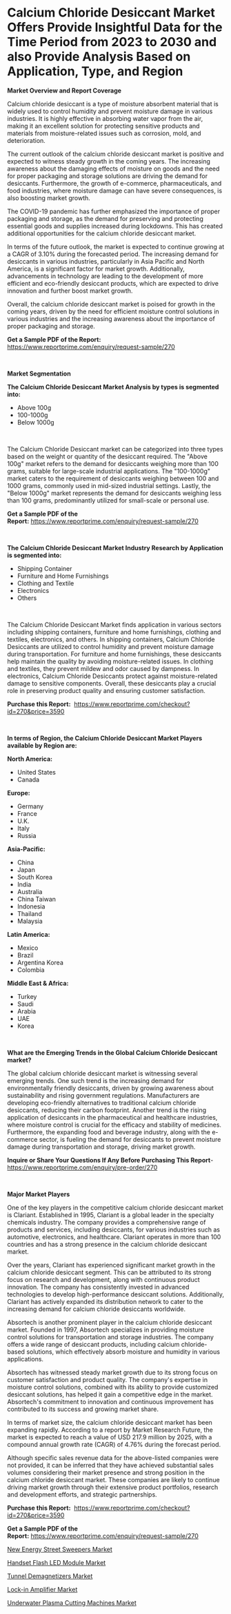 <p><h1>Calcium Chloride Desiccant Market Offers Provide Insightful Data for the Time Period from 2023 to 2030 and also Provide Analysis Based on Application, Type, and Region</h1></p><p><strong>Market Overview and Report Coverage</strong></p>
<p><p>Calcium chloride desiccant is a type of moisture absorbent material that is widely used to control humidity and prevent moisture damage in various industries. It is highly effective in absorbing water vapor from the air, making it an excellent solution for protecting sensitive products and materials from moisture-related issues such as corrosion, mold, and deterioration.</p><p>The current outlook of the calcium chloride desiccant market is positive and expected to witness steady growth in the coming years. The increasing awareness about the damaging effects of moisture on goods and the need for proper packaging and storage solutions are driving the demand for desiccants. Furthermore, the growth of e-commerce, pharmaceuticals, and food industries, where moisture damage can have severe consequences, is also boosting market growth.</p><p>The COVID-19 pandemic has further emphasized the importance of proper packaging and storage, as the demand for preserving and protecting essential goods and supplies increased during lockdowns. This has created additional opportunities for the calcium chloride desiccant market.</p><p>In terms of the future outlook, the market is expected to continue growing at a CAGR of 3.10% during the forecasted period. The increasing demand for desiccants in various industries, particularly in Asia Pacific and North America, is a significant factor for market growth. Additionally, advancements in technology are leading to the development of more efficient and eco-friendly desiccant products, which are expected to drive innovation and further boost market growth.</p><p>Overall, the calcium chloride desiccant market is poised for growth in the coming years, driven by the need for efficient moisture control solutions in various industries and the increasing awareness about the importance of proper packaging and storage.</p></p>
<p><strong>Get a Sample PDF of the Report:</strong> <a href="https://www.reportprime.com/enquiry/request-sample/270">https://www.reportprime.com/enquiry/request-sample/270</a></p>
<p>&nbsp;</p>
<p><strong>Market Segmentation</strong></p>
<p><strong>The Calcium Chloride Desiccant Market Analysis by types is segmented into:</strong></p>
<p><ul><li>Above 100g</li><li>100-1000g</li><li>Below 1000g</li></ul></p>
<p>&nbsp;</p>
<p><p>The Calcium Chloride Desiccant market can be categorized into three types based on the weight or quantity of the desiccant required. The "Above 100g" market refers to the demand for desiccants weighing more than 100 grams, suitable for large-scale industrial applications. The "100-1000g" market caters to the requirement of desiccants weighing between 100 and 1000 grams, commonly used in mid-sized industrial settings. Lastly, the "Below 1000g" market represents the demand for desiccants weighing less than 100 grams, predominantly utilized for small-scale or personal use.</p></p>
<p><strong>Get a Sample PDF of the Report:</strong>&nbsp;<a href="https://www.reportprime.com/enquiry/request-sample/270">https://www.reportprime.com/enquiry/request-sample/270</a></p>
<p>&nbsp;</p>
<p><strong>The Calcium Chloride Desiccant Market Industry Research by Application is segmented into:</strong></p>
<p><ul><li>Shipping Container</li><li>Furniture and Home Furnishings</li><li>Clothing and Textile</li><li>Electronics</li><li>Others</li></ul></p>
<p>&nbsp;</p>
<p><p>The Calcium Chloride Desiccant Market finds application in various sectors including shipping containers, furniture and home furnishings, clothing and textiles, electronics, and others. In shipping containers, Calcium Chloride Desiccants are utilized to control humidity and prevent moisture damage during transportation. For furniture and home furnishings, these desiccants help maintain the quality by avoiding moisture-related issues. In clothing and textiles, they prevent mildew and odor caused by dampness. In electronics, Calcium Chloride Desiccants protect against moisture-related damage to sensitive components. Overall, these desiccants play a crucial role in preserving product quality and ensuring customer satisfaction.</p></p>
<p><strong>Purchase this Report:</strong>&nbsp; <a href="https://www.reportprime.com/checkout?id=270&price=3590">https://www.reportprime.com/checkout?id=270&price=3590</a></p>
<p>&nbsp;</p>
<p><strong>In terms of Region, the Calcium Chloride Desiccant Market Players available by Region are:</strong></p>
<p>
    <p> <strong> North America: </strong>
        <ul>
            <li>United States</li>
            <li>Canada</li>
        </ul>
        </p> 
    <p> <strong> Europe: </strong>
        <ul>
            <li>Germany</li>
            <li>France</li>
            <li>U.K.</li>
            <li>Italy</li>
            <li>Russia</li>
        </ul>
        </p> 
    <p> <strong> Asia-Pacific: </strong>
        <ul>
            <li>China</li>
            <li>Japan</li>
            <li>South Korea</li>
            <li>India</li>
            <li>Australia</li>
            <li>China Taiwan</li>
            <li>Indonesia</li>
            <li>Thailand</li>
            <li>Malaysia</li>
        </ul>
        </p> 
    <p> <strong> Latin America: </strong>
        <ul>
            <li>Mexico</li>
            <li>Brazil</li>
            <li>Argentina Korea</li>
            <li>Colombia</li>
        </ul>
        </p> 
    <p> <strong> Middle East & Africa: </strong>
        <ul>
            <li>Turkey</li>
            <li>Saudi</li>
            <li>Arabia</li>
            <li>UAE</li>
            <li>Korea</li>
        </ul>
    </p>
    </p>
<p>&nbsp;</p>
<p><strong>What are the Emerging Trends in the Global Calcium Chloride Desiccant market?</strong></p>
<p><p>The global calcium chloride desiccant market is witnessing several emerging trends. One such trend is the increasing demand for environmentally friendly desiccants, driven by growing awareness about sustainability and rising government regulations. Manufacturers are developing eco-friendly alternatives to traditional calcium chloride desiccants, reducing their carbon footprint. Another trend is the rising application of desiccants in the pharmaceutical and healthcare industries, where moisture control is crucial for the efficacy and stability of medicines. Furthermore, the expanding food and beverage industry, along with the e-commerce sector, is fueling the demand for desiccants to prevent moisture damage during transportation and storage, driving market growth.</p></p>
<p><strong>Inquire or Share Your Questions If Any Before Purchasing This Report</strong>- <a href="https://www.reportprime.com/enquiry/pre-order/270">https://www.reportprime.com/enquiry/pre-order/270</a></p>
<p>&nbsp;</p>
<p><strong>Major Market Players</strong></p>
<p><p>One of the key players in the competitive calcium chloride desiccant market is Clariant. Established in 1995, Clariant is a global leader in the specialty chemicals industry. The company provides a comprehensive range of products and services, including desiccants, for various industries such as automotive, electronics, and healthcare. Clariant operates in more than 100 countries and has a strong presence in the calcium chloride desiccant market.</p><p>Over the years, Clariant has experienced significant market growth in the calcium chloride desiccant segment. This can be attributed to its strong focus on research and development, along with continuous product innovation. The company has consistently invested in advanced technologies to develop high-performance desiccant solutions. Additionally, Clariant has actively expanded its distribution network to cater to the increasing demand for calcium chloride desiccants worldwide.</p><p>Absortech is another prominent player in the calcium chloride desiccant market. Founded in 1997, Absortech specializes in providing moisture control solutions for transportation and storage industries. The company offers a wide range of desiccant products, including calcium chloride-based solutions, which effectively absorb moisture and humidity in various applications.</p><p>Absortech has witnessed steady market growth due to its strong focus on customer satisfaction and product quality. The company's expertise in moisture control solutions, combined with its ability to provide customized desiccant solutions, has helped it gain a competitive edge in the market. Absortech's commitment to innovation and continuous improvement has contributed to its success and growing market share.</p><p>In terms of market size, the calcium chloride desiccant market has been expanding rapidly. According to a report by Market Research Future, the market is expected to reach a value of USD 217.9 million by 2025, with a compound annual growth rate (CAGR) of 4.76% during the forecast period.</p><p>Although specific sales revenue data for the above-listed companies were not provided, it can be inferred that they have achieved substantial sales volumes considering their market presence and strong position in the calcium chloride desiccant market. These companies are likely to continue driving market growth through their extensive product portfolios, research and development efforts, and strategic partnerships.</p></p>
<p><strong>Purchase this Report:</strong>&nbsp;&nbsp;<a href="https://www.reportprime.com/checkout?id=270&price=3590">https://www.reportprime.com/checkout?id=270&price=3590</a></p>
<p></p>
<p><strong>Get a Sample PDF of the Report:</strong>&nbsp;<a href="https://www.reportprime.com/enquiry/request-sample/270">https://www.reportprime.com/enquiry/request-sample/270</a></p>
<p><p><a href="https://medium.com/@marcoslemke2023/new-energy-street-sweepers-market-report-reveals-the-latest-trends-and-growth-opportunities-of-this-c71968a0139d">New Energy Street Sweepers Market</a></p><p><a href="https://medium.com/@noise.asset.organ/handset-flash-led-module-market-competitive-analysis-market-trends-and-forecast-to-2030-e5ef80b4c5c4">Handset Flash LED Module Market</a></p><p><a href="https://medium.com/@siennaferry2023/tunnel-demagnetizers-nbsp-market-focuses-on-market-share-size-and-projected-forecast-till-2030-5170385abefb">Tunnel Demagnetizers Market</a></p><p><a href="https://medium.com/@robbleannon/lock-in-amplifier-market-share-evolution-and-market-growth-trends-2023-2030-6ad19c8e87c9">Lock-in Amplifier Market</a></p><p><a href="https://medium.com/@russpollich/underwater-plasma-cutting-machines-market-analysis-and-sze-forecasted-for-period-from-2023-to-2030-8e619de34fd7">Underwater Plasma Cutting Machines Market</a></p></p>